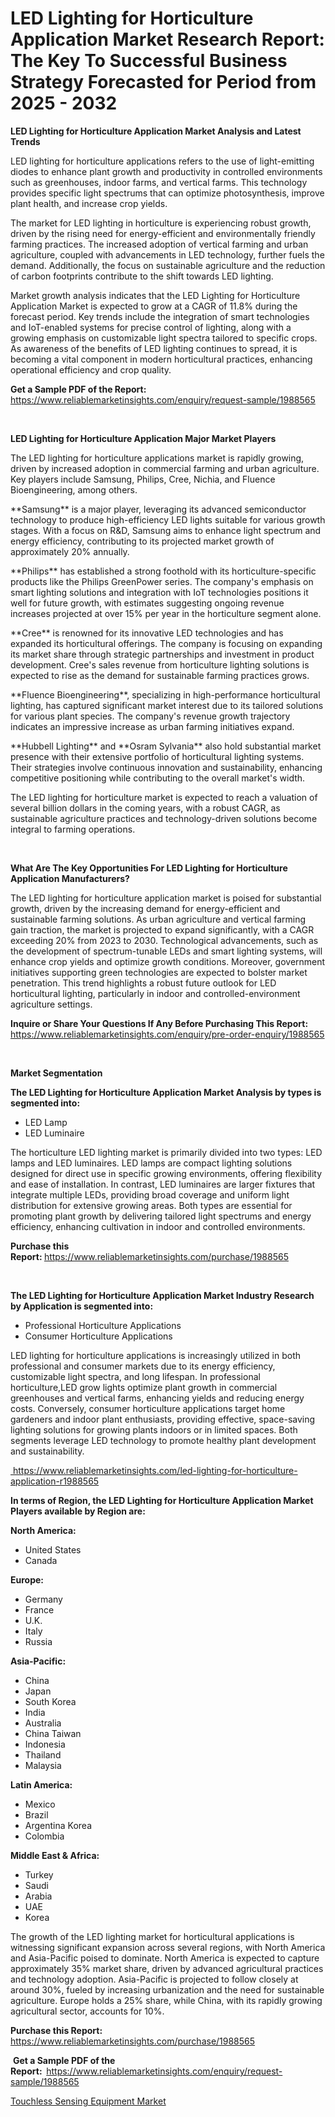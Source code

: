 <p><h1>LED Lighting for Horticulture Application Market Research Report: The Key To Successful Business Strategy Forecasted for Period from 2025 - 2032</h1></p><p><strong>LED Lighting for Horticulture Application Market Analysis and Latest Trends</strong></p>
<p><p>LED lighting for horticulture applications refers to the use of light-emitting diodes to enhance plant growth and productivity in controlled environments such as greenhouses, indoor farms, and vertical farms. This technology provides specific light spectrums that can optimize photosynthesis, improve plant health, and increase crop yields. </p><p>The market for LED lighting in horticulture is experiencing robust growth, driven by the rising need for energy-efficient and environmentally friendly farming practices. The increased adoption of vertical farming and urban agriculture, coupled with advancements in LED technology, further fuels the demand. Additionally, the focus on sustainable agriculture and the reduction of carbon footprints contribute to the shift towards LED lighting.</p><p>Market growth analysis indicates that the LED Lighting for Horticulture Application Market is expected to grow at a CAGR of 11.8% during the forecast period. Key trends include the integration of smart technologies and IoT-enabled systems for precise control of lighting, along with a growing emphasis on customizable light spectra tailored to specific crops. As awareness of the benefits of LED lighting continues to spread, it is becoming a vital component in modern horticultural practices, enhancing operational efficiency and crop quality.</p></p>
<p><strong>Get a Sample PDF of the Report:&nbsp;</strong> <a href="https://www.reliablemarketinsights.com/enquiry/request-sample/1988565?utm_campaign=2624&utm_medium=2&utm_source=Github&utm_content=ia&utm_term=07042025&utm_id=led-lighting-for-horticulture-application">https://www.reliablemarketinsights.com/enquiry/request-sample/1988565</a></p>
<p>&nbsp;</p>
<p><strong>LED Lighting for Horticulture Application Major Market Players</strong></p>
<p><p>The LED lighting for horticulture applications market is rapidly growing, driven by increased adoption in commercial farming and urban agriculture. Key players include Samsung, Philips, Cree, Nichia, and Fluence Bioengineering, among others.</p><p>**Samsung** is a major player, leveraging its advanced semiconductor technology to produce high-efficiency LED lights suitable for various growth stages. With a focus on R&D, Samsung aims to enhance light spectrum and energy efficiency, contributing to its projected market growth of approximately 20% annually.</p><p>**Philips** has established a strong foothold with its horticulture-specific products like the Philips GreenPower series. The company's emphasis on smart lighting solutions and integration with IoT technologies positions it well for future growth, with estimates suggesting ongoing revenue increases projected at over 15% per year in the horticulture segment alone.</p><p>**Cree** is renowned for its innovative LED technologies and has expanded its horticultural offerings. The company is focusing on expanding its market share through strategic partnerships and investment in product development. Cree's sales revenue from horticulture lighting solutions is expected to rise as the demand for sustainable farming practices grows.</p><p>**Fluence Bioengineering**, specializing in high-performance horticultural lighting, has captured significant market interest due to its tailored solutions for various plant species. The company's revenue growth trajectory indicates an impressive increase as urban farming initiatives expand.</p><p>**Hubbell Lighting** and **Osram Sylvania** also hold substantial market presence with their extensive portfolio of horticultural lighting systems. Their strategies involve continuous innovation and sustainability, enhancing competitive positioning while contributing to the overall market's width.</p><p>The LED lighting for horticulture market is expected to reach a valuation of several billion dollars in the coming years, with a robust CAGR, as sustainable agriculture practices and technology-driven solutions become integral to farming operations.</p></p>
<p>&nbsp;</p>
<p><strong>What Are The Key Opportunities For LED Lighting for Horticulture Application Manufacturers?</strong></p>
<p><p>The LED lighting for horticulture application market is poised for substantial growth, driven by the increasing demand for energy-efficient and sustainable farming solutions. As urban agriculture and vertical farming gain traction, the market is projected to expand significantly, with a CAGR exceeding 20% from 2023 to 2030. Technological advancements, such as the development of spectrum-tunable LEDs and smart lighting systems, will enhance crop yields and optimize growth conditions. Moreover, government initiatives supporting green technologies are expected to bolster market penetration. This trend highlights a robust future outlook for LED horticultural lighting, particularly in indoor and controlled-environment agriculture settings.</p></p>
<p><strong>Inquire or Share Your Questions If Any Before Purchasing This Report:</strong> <a href="https://www.reliablemarketinsights.com/enquiry/pre-order-enquiry/1988565?utm_campaign=2624&utm_medium=2&utm_source=Github&utm_content=ia&utm_term=07042025&utm_id=led-lighting-for-horticulture-application">https://www.reliablemarketinsights.com/enquiry/pre-order-enquiry/1988565</a></p>
<p>&nbsp;</p>
<p><strong>Market Segmentation</strong></p>
<p><strong>The LED Lighting for Horticulture Application Market Analysis by types is segmented into:</strong></p>
<p><ul><li>LED Lamp</li><li>LED Luminaire</li></ul></p>
<p><p>The horticulture LED lighting market is primarily divided into two types: LED lamps and LED luminaires. LED lamps are compact lighting solutions designed for direct use in specific growing environments, offering flexibility and ease of installation. In contrast, LED luminaires are larger fixtures that integrate multiple LEDs, providing broad coverage and uniform light distribution for extensive growing areas. Both types are essential for promoting plant growth by delivering tailored light spectrums and energy efficiency, enhancing cultivation in indoor and controlled environments.</p></p>
<p><strong>Purchase this Report:&nbsp;</strong><a href="https://www.reliablemarketinsights.com/purchase/1988565?utm_campaign=2624&utm_medium=2&utm_source=Github&utm_content=ia&utm_term=07042025&utm_id=led-lighting-for-horticulture-application">https://www.reliablemarketinsights.com/purchase/1988565</a></p>
<p>&nbsp;</p>
<p><strong>The LED Lighting for Horticulture Application Market Industry Research by Application is segmented into:</strong></p>
<p><ul><li>Professional Horticulture Applications</li><li>Consumer Horticulture Applications</li></ul></p>
<p><p>LED lighting for horticulture applications is increasingly utilized in both professional and consumer markets due to its energy efficiency, customizable light spectra, and long lifespan. In professional horticulture,LED grow lights optimize plant growth in commercial greenhouses and vertical farms, enhancing yields and reducing energy costs. Conversely, consumer horticulture applications target home gardeners and indoor plant enthusiasts, providing effective, space-saving lighting solutions for growing plants indoors or in limited spaces. Both segments leverage LED technology to promote healthy plant development and sustainability.</p></p>
<p><a href="https://www.reliablemarketinsights.com/led-lighting-for-horticulture-application-r1988565?utm_campaign=2624&utm_medium=2&utm_source=Github&utm_content=ia&utm_term=07042025&utm_id=led-lighting-for-horticulture-application">&nbsp;https://www.reliablemarketinsights.com/led-lighting-for-horticulture-application-r1988565</a></p>
<p><strong>In terms of Region, the LED Lighting for Horticulture Application Market Players available by Region are:</strong></p>
<p>
    <p> <strong> North America: </strong>
        <ul>
            <li>United States</li>
            <li>Canada</li>
        </ul>
        </p> 
    <p> <strong> Europe: </strong>
        <ul>
            <li>Germany</li>
            <li>France</li>
            <li>U.K.</li>
            <li>Italy</li>
            <li>Russia</li>
        </ul>
        </p> 
    <p> <strong> Asia-Pacific: </strong>
        <ul>
            <li>China</li>
            <li>Japan</li>
            <li>South Korea</li>
            <li>India</li>
            <li>Australia</li>
            <li>China Taiwan</li>
            <li>Indonesia</li>
            <li>Thailand</li>
            <li>Malaysia</li>
        </ul>
        </p> 
    <p> <strong> Latin America: </strong>
        <ul>
            <li>Mexico</li>
            <li>Brazil</li>
            <li>Argentina Korea</li>
            <li>Colombia</li>
        </ul>
        </p> 
    <p> <strong> Middle East & Africa: </strong>
        <ul>
            <li>Turkey</li>
            <li>Saudi</li>
            <li>Arabia</li>
            <li>UAE</li>
            <li>Korea</li>
        </ul>
    </p>
    </p>
<p><p>The growth of the LED lighting market for horticultural applications is witnessing significant expansion across several regions, with North America and Asia-Pacific poised to dominate. North America is expected to capture approximately 35% market share, driven by advanced agricultural practices and technology adoption. Asia-Pacific is projected to follow closely at around 30%, fueled by increasing urbanization and the need for sustainable agriculture. Europe holds a 25% share, while China, with its rapidly growing agricultural sector, accounts for 10%.</p></p>
<p><strong>Purchase this Report: </strong><a href="https://www.reliablemarketinsights.com/purchase/1988565?utm_campaign=2624&utm_medium=2&utm_source=Github&utm_content=ia&utm_term=07042025&utm_id=led-lighting-for-horticulture-application">https://www.reliablemarketinsights.com/purchase/1988565</a></p>
<p>&nbsp;<strong>Get a Sample PDF of the Report:&nbsp;&nbsp;</strong><a href="https://www.reliablemarketinsights.com/enquiry/request-sample/1988565?utm_campaign=2624&utm_medium=2&utm_source=Github&utm_content=ia&utm_term=07042025&utm_id=led-lighting-for-horticulture-application">https://www.reliablemarketinsights.com/enquiry/request-sample/1988565</a></p>
<p><strong></strong></p>
<p><p><a href="https://github.com/mathastilley812967/Market-Research-Report-List-1/blob/main/touchless-sensing-equipment-market.md?utm_campaign=2624&utm_medium=2&utm_source=Github&utm_content=ia&utm_term=07042025&utm_id=led-lighting-for-horticulture-application">Touchless Sensing Equipment Market</a></p></p>